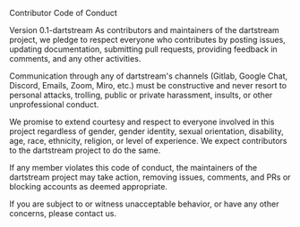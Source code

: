 Contributor Code of Conduct

Version 0.1-dartstream
As contributors and maintainers of the dartstream project, we pledge to respect everyone who contributes by posting issues,
updating documentation, submitting pull requests, providing feedback in comments, and any other activities.

Communication through any of dartstream's channels (Gitlab, Google Chat, Discord, Emails, Zoom, Miro, etc.) must be
constructive and never resort to personal attacks, trolling, public or private harassment, insults, or other
unprofessional conduct.

We promise to extend courtesy and respect to everyone involved in this project regardless of gender, gender identity,
sexual orientation, disability, age, race, ethnicity, religion, or level of experience. We expect contributors to
the dartstream project to do the same.

If any member violates this code of conduct, the maintainers of the dartstream project may take action, removing issues,
comments, and PRs or blocking accounts as deemed appropriate.

If you are subject to or witness unacceptable behavior, or have any other concerns, please contact us.